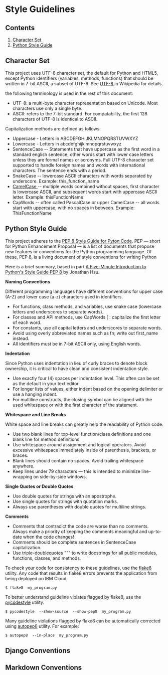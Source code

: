# Style Guidelines

## Contents

1. [Character Set](#character-set)
1. [Python Style Guide](#python-style-guide)

## Character Set

This project uses UTF-8 character set, the default for Python and HTML5,
except Python identifiers (variables, methods, functions) that should be
written in 7-bit ASCII, a subset of UTF-8.  See [UTF-8
](https://en.wikipedia.org/wiki/UTF-8) in Wikipedia for details.

the following terminology is used in the rest of this document:

* UTF-8: a multi-byte character representation based on Unicode.  Most
characters use only a single byte.
* ASCII: refers to the 7-bit standard. For compatability, the first 128 
characters of UTF-8 is identical to ASCII.

Capitalization methods are defined as follows:

* Uppercase - Letters in ABCDEFGHIJKLMNOPQRSTUVWXYZ
* Lowercase - Letters in abcdefghijklmnopqrstuvwxyz
* SentenceCase -- Statements that have uppercase as the first word in a
standard english sentence, other words start with lower case letters unless
they are formal names or acronyms.  Full UTF-8 character set supported to
handle foreign names and words with international characters. The sentence 
ends with a period.
* SnakeCase -- lowercase ASCII characters with words separated by underscore.
Example: this_function_name
* [CamelCase
](https://en.wikipedia.org/wiki/Camel_case) -- multiple words combined without 
spaces, first character is lowercase ASCII, and subsequent words start with
uppercase ASCII letter.  Example:  thisFunctionName
* CapWords -- often called PascalCase or upper CamelCase -- all words start 
with uppercase, with no spaces in between.  Example:  ThisFunctionName


## Python Style Guide
This project adheres to the [PEP 8 Style Guide for Pyton 
Code](https://www.python.org/dev/peps/pep-0008/).  PEP — short for Python 
Enhancement Proposal — is a list of documents that propose new features or 
conventions for the Python programming language. Of these, PEP 8, is a living
document of style conventions for writing Python

Here is a brief summary, based in part [A Five-Minute Introduction to Python's 
Style Guide PEP 8
](https://medium.com/code-85/a-five-minute-introduction-to-pythons-style-guide-pep-8-57202886265f)
by Jonathan Hsu.

**Naming Conventions**

Different programming languages have different conventions for upper case (A-Z)
and lower case (a-z) characters used in identifiers.

* For functions, class methods, and variables, use snake case (lowercase 
letters and underscores to separate words).
* For classes and API methods, use CapWords [
: capitalize the first 
letter of each word.
* For constants, use all capital letters and underscores to separate words.
* Avoid using overly abbreviated names such as fn; write out first_name 
instead.
* All identifiers must be in 7-bit ASCII only, using English words.

**Indentation**

Since Python uses indentation in lieu of curly braces to denote block
ownership, it is critical to have clean and consistent indentation style.

* Use exactly four (4) spaces per indentation level.  This often
can be set as the default in your text editor.
* For longer lists of values, either indent based on the opening delimiter or
use a hanging indent. 
* For multiline constructs, the closing symbol can be aligned with the used
whitespace or with the first character of the statement.

**Whitespace and Line Breaks**

White space and line breaks can greatly help the readability of Python code.

* Use two blank lines for top-level function/class definitions and one blank
line for method definitions.
* Use whitespace around assignment and logical operators.  Avoid excessive
whitespace immediately inside of parenthesis, brackets, or braces.
* Blank lines should contain no spaces.  Avoid trailing whitespace anywhere.
* Keep lines under 79 characters — this is intended to minimize line-wrapping
on side-by-side windows.

**Single Quotes or Double Quotes**

* Use double quotes for strings with an apostrophe.
* Use single quotes for strings with quotation marks.
* Always use parentheses with double quotes for multiline strings.

**Comments**

* Comments that contradict the code are worse than no comments. Always make a
priority of keeping the comments meaningful and up-to-date when the code
changes!
* Comments should be complete sentences in SentenceCase capitalization. 
* Use triple-doublequotes """ to write docstrings for all public modules,
functions, classes, and methods.

To check your code for consistency to these guidelines, use the 
[flake8](https://pypi.org/project/flake8/) utility.  Any code that results
in flake8 errors prevents the application from being deployed on IBM Cloud.

```console
$ flake8  my_program.py
```

To better understand guideline violates flagged by flake8, use the 
[pycodestyle](https://github.com/PyCQA/pycodestyle) utility.

```console
$ pycodestyle  --show-source  --show-pep8  my_program.py
```


Many guideline violations flagged by flake8 can be automatically corrected
using [autopep8](https://pypi.org/project/autopep8) utility.  For example:

```console
$ autopep8  --in-place  my_program.py
```



## Django Conventions

## Markdown Conventions

